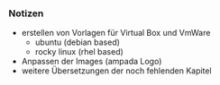### Notizen

- erstellen von Vorlagen für Virtual Box und VmWare
  - ubuntu (debian based)
  - rocky linux (rhel based)
- Anpassen der Images (ampada Logo)
- weitere Übersetzungen der noch fehlenden Kapitel
